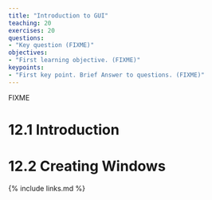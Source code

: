 ```yaml
---
title: "Introduction to GUI"
teaching: 20
exercises: 20
questions:
- "Key question (FIXME)"
objectives:
- "First learning objective. (FIXME)"
keypoints:
- "First key point. Brief Answer to questions. (FIXME)"
---
```

FIXME

# 12.1 Introduction
# 12.2 Creating Windows


{% include links.md %}
